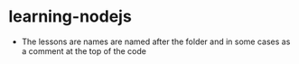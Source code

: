 # learning-nodejs
- The lessons are names are named after the folder and in some cases as a comment at the top of the code

